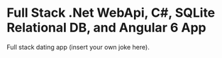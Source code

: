 # Full Stack .Net WebApi, C#, SQLite Relational DB, and Angular 6 App
Full stack dating app (insert your own joke here).
